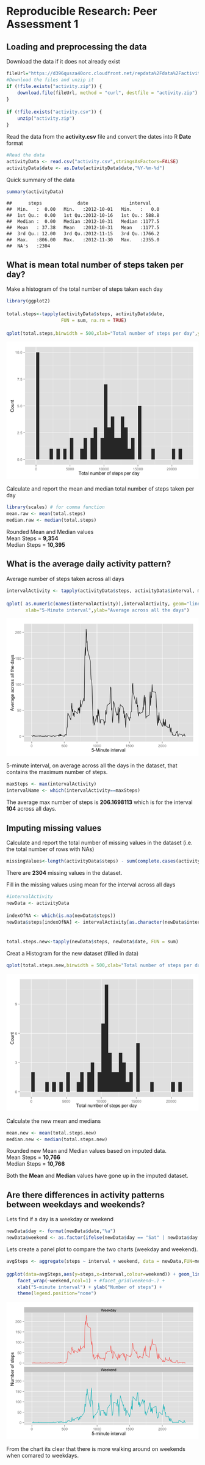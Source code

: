 # Reproducible Research: Peer Assessment 1


## Loading and preprocessing the data

Download the data if it does not already exist


```r
fileUrl="https://d396qusza40orc.cloudfront.net/repdata%2Fdata%2Factivity.zip"
#Download the files and unzip it
if (!file.exists("activity.zip")) {
    download.file(fileUrl, method = "curl", destfile = "activity.zip")
}

if (!file.exists("activity.csv")) {
    unzip("activity.zip")
}
```

Read the data from the **activity.csv** file and convert the dates into R **Date** format


```r
#Read the data
activityData <- read.csv("activity.csv",stringsAsFactors=FALSE)
activityData$date <- as.Date(activityData$date,"%Y-%m-%d")
```

Quick summary of the data

```r
summary(activityData)
```

```
##      steps             date               interval     
##  Min.   :  0.00   Min.   :2012-10-01   Min.   :   0.0  
##  1st Qu.:  0.00   1st Qu.:2012-10-16   1st Qu.: 588.8  
##  Median :  0.00   Median :2012-10-31   Median :1177.5  
##  Mean   : 37.38   Mean   :2012-10-31   Mean   :1177.5  
##  3rd Qu.: 12.00   3rd Qu.:2012-11-15   3rd Qu.:1766.2  
##  Max.   :806.00   Max.   :2012-11-30   Max.   :2355.0  
##  NA's   :2304
```

## What is mean total number of steps taken per day?
Make a histogram of the total number of steps taken each day  


```r
library(ggplot2)

total.steps<-tapply(activityData$steps, activityData$date, 
                    FUN = sum, na.rm = TRUE)

qplot(total.steps,binwidth = 500,xlab="Total number of steps per day",ylab="Count")
```

![](./PA1_template_files/figure-html/unnamed-chunk-4-1.png) 

Calculate and report the mean and median total number of steps taken per day  


```r
library(scales) # for comma function
mean.raw <- mean(total.steps)
median.raw <- median(total.steps)
```
Rounded Mean and Median values  
Mean Steps   = **9,354**  
Median Steps = **10,395**

## What is the average daily activity pattern?

Average number of steps taken across all days  

```r
intervalActivity <- tapply(activityData$steps, activityData$interval, mean, na.rm = TRUE)

qplot( as.numeric(names(intervalActivity)),intervalActivity, geom="line",
       xlab="5-Minute interval",ylab="Average across all the days")
```

![](./PA1_template_files/figure-html/unnamed-chunk-6-1.png) 

5-minute interval, on average across all the days in the dataset, that contains the maximum number of steps.


```r
maxSteps <- max(intervalActivity)
intervalName <- which(intervalActivity==maxSteps)
```

The average max number of steps is **206.1698113** which is for the interval **104** across all days.

## Imputing missing values
Calculate and report the total number of missing values in the dataset (i.e. the total number of rows with NAs)


```r
missingValues<-length(activityData$steps) - sum(complete.cases(activityData))
```

There are **2304** missing values in the dataset.

Fill in the missing values using mean for the interval across all days

```r
#intervalActivity
newData <- activityData

indexOfNA <- which(is.na(newData$steps))
newData$steps[indexOfNA] <- intervalActivity[as.character(newData$interval[indexOfNA])]


total.steps.new<-tapply(newData$steps, newData$date, FUN = sum)
```

Creat a Histogram for the new dataset (filled in data)

```r
qplot(total.steps.new,binwidth = 500,xlab="Total number of steps per day",ylab="Count")
```

![](./PA1_template_files/figure-html/unnamed-chunk-10-1.png) 

Calculate the new mean and medians 

```r
mean.new <- mean(total.steps.new)
median.new <- median(total.steps.new)
```

Rounded new Mean and Median values based on imputed data.  
Mean Steps   = **10,766**  
Median Steps = **10,766**

Both the **Mean** and **Median** values have gone up in the imputed dataset. 


## Are there differences in activity patterns between weekdays and weekends?

Lets find if a day is a weekday or weekend  

```r
newData$day <- format(newData$date,"%a")
newData$weekend <- as.factor(ifelse(newData$day == "Sat" | newData$day == "Sun","Weekend","Weekday"))
```

Lets create a panel plot to compare the two charts (weekday and weekend).   

```r
avgSteps <- aggregate(steps ~ interval + weekend, data = newData,FUN=mean)

ggplot(data=avgSteps,aes(y=steps,x=interval,colour=weekend)) + geom_line() + 
    facet_wrap(~weekend,ncol=1) + #facet_grid(weekend~.) +
    xlab("5-minute interval") + ylab("Number of steps") +
    theme(legend.position="none")
```

![](./PA1_template_files/figure-html/unnamed-chunk-13-1.png) 
   
From the chart its clear that there is more walking around on weekends when comared to weekdays.


